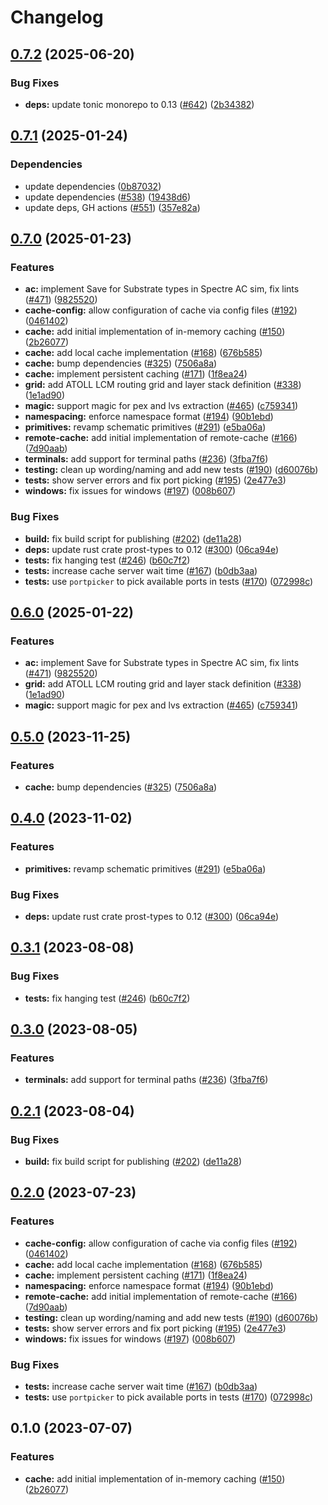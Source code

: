 # Changelog

## [0.7.2](https://github.com/ucb-substrate/substrate2/compare/cache-v0.7.1...cache-v0.7.2) (2025-06-20)


### Bug Fixes

* **deps:** update tonic monorepo to 0.13 ([#642](https://github.com/ucb-substrate/substrate2/issues/642)) ([2b34382](https://github.com/ucb-substrate/substrate2/commit/2b34382d065141ef05f0c8998cd8de39bc4c6154))

## [0.7.1](https://github.com/ucb-substrate/substrate2/compare/cache-v0.7.0...cache-v0.7.1) (2025-01-24)


### Dependencies

* update dependencies ([0b87032](https://github.com/ucb-substrate/substrate2/commit/0b8703276631fbb19a958453394c981d6b092441))
* update dependencies ([#538](https://github.com/ucb-substrate/substrate2/issues/538)) ([19438d6](https://github.com/ucb-substrate/substrate2/commit/19438d65ac7078a2a971b4147420364ca0717763))
* update deps, GH actions ([#551](https://github.com/ucb-substrate/substrate2/issues/551)) ([357e82a](https://github.com/ucb-substrate/substrate2/commit/357e82ae0a01317d3ad5afb33b5290d3ac10cd7a))

## [0.7.0](https://github.com/ucb-substrate/substrate2/compare/cache-v0.6.0...cache-v0.7.0) (2025-01-23)


### Features

* **ac:** implement Save for Substrate types in Spectre AC sim, fix lints ([#471](https://github.com/ucb-substrate/substrate2/issues/471)) ([9825520](https://github.com/ucb-substrate/substrate2/commit/98255207569cc00bd9ddc35419c2df1e48f1999c))
* **cache-config:** allow configuration of cache via config files ([#192](https://github.com/ucb-substrate/substrate2/issues/192)) ([0461402](https://github.com/ucb-substrate/substrate2/commit/0461402edfc1ec0886bbb25cf5471ee8480754fc))
* **cache:** add initial implementation of in-memory caching ([#150](https://github.com/ucb-substrate/substrate2/issues/150)) ([2b26077](https://github.com/ucb-substrate/substrate2/commit/2b26077d5d9726c2689d489ac428c67c039dbb1d))
* **cache:** add local cache implementation ([#168](https://github.com/ucb-substrate/substrate2/issues/168)) ([676b585](https://github.com/ucb-substrate/substrate2/commit/676b5851488594824c4cd31c310e4b7d7bdb0a59))
* **cache:** bump dependencies ([#325](https://github.com/ucb-substrate/substrate2/issues/325)) ([7506a8a](https://github.com/ucb-substrate/substrate2/commit/7506a8ad84d0101b8a8b654bd98face751beae81))
* **cache:** implement persistent caching ([#171](https://github.com/ucb-substrate/substrate2/issues/171)) ([1f8ea24](https://github.com/ucb-substrate/substrate2/commit/1f8ea24f805085392bfd1a2067bb8774d0fa4ae4))
* **grid:** add ATOLL LCM routing grid and layer stack definition ([#338](https://github.com/ucb-substrate/substrate2/issues/338)) ([1e1ad90](https://github.com/ucb-substrate/substrate2/commit/1e1ad90d02b50dd0dd15516c306971241bf30b7c))
* **magic:** support magic for pex and lvs extraction ([#465](https://github.com/ucb-substrate/substrate2/issues/465)) ([c759341](https://github.com/ucb-substrate/substrate2/commit/c759341f065cf1e8aca8c4552a214391a7149cbf))
* **namespacing:** enforce namespace format ([#194](https://github.com/ucb-substrate/substrate2/issues/194)) ([90b1ebd](https://github.com/ucb-substrate/substrate2/commit/90b1ebdee52dc934cdde2996520e1acecf323c81))
* **primitives:** revamp schematic primitives ([#291](https://github.com/ucb-substrate/substrate2/issues/291)) ([e5ba06a](https://github.com/ucb-substrate/substrate2/commit/e5ba06ab10008b72e78397ad70781caa6bc61791))
* **remote-cache:** add initial implementation of remote-cache ([#166](https://github.com/ucb-substrate/substrate2/issues/166)) ([7d90aab](https://github.com/ucb-substrate/substrate2/commit/7d90aab47c282cf90e814ffce357a1e694c0c357))
* **terminals:** add support for terminal paths ([#236](https://github.com/ucb-substrate/substrate2/issues/236)) ([3fba7f6](https://github.com/ucb-substrate/substrate2/commit/3fba7f6227bbf2efcaf79d849c79175e44d783a4))
* **testing:** clean up wording/naming and add new tests ([#190](https://github.com/ucb-substrate/substrate2/issues/190)) ([d60076b](https://github.com/ucb-substrate/substrate2/commit/d60076b49a7f03663cddb5abe59ec047dcab8462))
* **tests:** show server errors and fix port picking ([#195](https://github.com/ucb-substrate/substrate2/issues/195)) ([2e477e3](https://github.com/ucb-substrate/substrate2/commit/2e477e3a733e6668ea1222c8a6796798e7dca9dd))
* **windows:** fix issues for windows ([#197](https://github.com/ucb-substrate/substrate2/issues/197)) ([008b607](https://github.com/ucb-substrate/substrate2/commit/008b607b2c21c14ac3106dca6eb74d806131ef8f))


### Bug Fixes

* **build:** fix build script for publishing ([#202](https://github.com/ucb-substrate/substrate2/issues/202)) ([de11a28](https://github.com/ucb-substrate/substrate2/commit/de11a28e79fea1b7a611f5f7a7815ff5433adaf9))
* **deps:** update rust crate prost-types to 0.12 ([#300](https://github.com/ucb-substrate/substrate2/issues/300)) ([06ca94e](https://github.com/ucb-substrate/substrate2/commit/06ca94e903b6996876585f162f82ff8615025710))
* **tests:** fix hanging test ([#246](https://github.com/ucb-substrate/substrate2/issues/246)) ([b60c7f2](https://github.com/ucb-substrate/substrate2/commit/b60c7f26db1993069d542d8333e173293f4c217b))
* **tests:** increase cache server wait time ([#167](https://github.com/ucb-substrate/substrate2/issues/167)) ([b0db3aa](https://github.com/ucb-substrate/substrate2/commit/b0db3aa6285367de1650e972c9cf7e2185a68250))
* **tests:** use `portpicker` to pick available ports in tests ([#170](https://github.com/ucb-substrate/substrate2/issues/170)) ([072998c](https://github.com/ucb-substrate/substrate2/commit/072998c32a97988494d2312b2676479ed4cb28fe))

## [0.6.0](https://github.com/ucb-substrate/substrate2/compare/cache-v0.5.0...cache-v0.6.0) (2025-01-22)


### Features

* **ac:** implement Save for Substrate types in Spectre AC sim, fix lints ([#471](https://github.com/ucb-substrate/substrate2/issues/471)) ([9825520](https://github.com/ucb-substrate/substrate2/commit/98255207569cc00bd9ddc35419c2df1e48f1999c))
* **grid:** add ATOLL LCM routing grid and layer stack definition ([#338](https://github.com/ucb-substrate/substrate2/issues/338)) ([1e1ad90](https://github.com/ucb-substrate/substrate2/commit/1e1ad90d02b50dd0dd15516c306971241bf30b7c))
* **magic:** support magic for pex and lvs extraction ([#465](https://github.com/ucb-substrate/substrate2/issues/465)) ([c759341](https://github.com/ucb-substrate/substrate2/commit/c759341f065cf1e8aca8c4552a214391a7149cbf))

## [0.5.0](https://github.com/ucb-substrate/substrate2/compare/cache-v0.4.0...cache-v0.5.0) (2023-11-25)


### Features

* **cache:** bump dependencies ([#325](https://github.com/ucb-substrate/substrate2/issues/325)) ([7506a8a](https://github.com/ucb-substrate/substrate2/commit/7506a8ad84d0101b8a8b654bd98face751beae81))

## [0.4.0](https://github.com/ucb-substrate/substrate2/compare/cache-v0.3.1...cache-v0.4.0) (2023-11-02)


### Features

* **primitives:** revamp schematic primitives ([#291](https://github.com/ucb-substrate/substrate2/issues/291)) ([e5ba06a](https://github.com/ucb-substrate/substrate2/commit/e5ba06ab10008b72e78397ad70781caa6bc61791))


### Bug Fixes

* **deps:** update rust crate prost-types to 0.12 ([#300](https://github.com/ucb-substrate/substrate2/issues/300)) ([06ca94e](https://github.com/ucb-substrate/substrate2/commit/06ca94e903b6996876585f162f82ff8615025710))

## [0.3.1](https://github.com/substrate-labs/substrate2/compare/cache-v0.3.0...cache-v0.3.1) (2023-08-08)


### Bug Fixes

* **tests:** fix hanging test ([#246](https://github.com/substrate-labs/substrate2/issues/246)) ([b60c7f2](https://github.com/substrate-labs/substrate2/commit/b60c7f26db1993069d542d8333e173293f4c217b))

## [0.3.0](https://github.com/substrate-labs/substrate2/compare/cache-v0.2.1...cache-v0.3.0) (2023-08-05)


### Features

* **terminals:** add support for terminal paths ([#236](https://github.com/substrate-labs/substrate2/issues/236)) ([3fba7f6](https://github.com/substrate-labs/substrate2/commit/3fba7f6227bbf2efcaf79d849c79175e44d783a4))

## [0.2.1](https://github.com/substrate-labs/substrate2/compare/cache-v0.2.0...cache-v0.2.1) (2023-08-04)


### Bug Fixes

* **build:** fix build script for publishing ([#202](https://github.com/substrate-labs/substrate2/issues/202)) ([de11a28](https://github.com/substrate-labs/substrate2/commit/de11a28e79fea1b7a611f5f7a7815ff5433adaf9))

## [0.2.0](https://github.com/substrate-labs/substrate2/compare/cache-v0.1.0...cache-v0.2.0) (2023-07-23)


### Features

* **cache-config:** allow configuration of cache via config files ([#192](https://github.com/substrate-labs/substrate2/issues/192)) ([0461402](https://github.com/substrate-labs/substrate2/commit/0461402edfc1ec0886bbb25cf5471ee8480754fc))
* **cache:** add local cache implementation ([#168](https://github.com/substrate-labs/substrate2/issues/168)) ([676b585](https://github.com/substrate-labs/substrate2/commit/676b5851488594824c4cd31c310e4b7d7bdb0a59))
* **cache:** implement persistent caching ([#171](https://github.com/substrate-labs/substrate2/issues/171)) ([1f8ea24](https://github.com/substrate-labs/substrate2/commit/1f8ea24f805085392bfd1a2067bb8774d0fa4ae4))
* **namespacing:** enforce namespace format ([#194](https://github.com/substrate-labs/substrate2/issues/194)) ([90b1ebd](https://github.com/substrate-labs/substrate2/commit/90b1ebdee52dc934cdde2996520e1acecf323c81))
* **remote-cache:** add initial implementation of remote-cache ([#166](https://github.com/substrate-labs/substrate2/issues/166)) ([7d90aab](https://github.com/substrate-labs/substrate2/commit/7d90aab47c282cf90e814ffce357a1e694c0c357))
* **testing:** clean up wording/naming and add new tests ([#190](https://github.com/substrate-labs/substrate2/issues/190)) ([d60076b](https://github.com/substrate-labs/substrate2/commit/d60076b49a7f03663cddb5abe59ec047dcab8462))
* **tests:** show server errors and fix port picking ([#195](https://github.com/substrate-labs/substrate2/issues/195)) ([2e477e3](https://github.com/substrate-labs/substrate2/commit/2e477e3a733e6668ea1222c8a6796798e7dca9dd))
* **windows:** fix issues for windows ([#197](https://github.com/substrate-labs/substrate2/issues/197)) ([008b607](https://github.com/substrate-labs/substrate2/commit/008b607b2c21c14ac3106dca6eb74d806131ef8f))


### Bug Fixes

* **tests:** increase cache server wait time ([#167](https://github.com/substrate-labs/substrate2/issues/167)) ([b0db3aa](https://github.com/substrate-labs/substrate2/commit/b0db3aa6285367de1650e972c9cf7e2185a68250))
* **tests:** use `portpicker` to pick available ports in tests ([#170](https://github.com/substrate-labs/substrate2/issues/170)) ([072998c](https://github.com/substrate-labs/substrate2/commit/072998c32a97988494d2312b2676479ed4cb28fe))

## 0.1.0 (2023-07-07)


### Features

* **cache:** add initial implementation of in-memory caching ([#150](https://github.com/substrate-labs/substrate2/issues/150)) ([2b26077](https://github.com/substrate-labs/substrate2/commit/2b26077d5d9726c2689d489ac428c67c039dbb1d))
